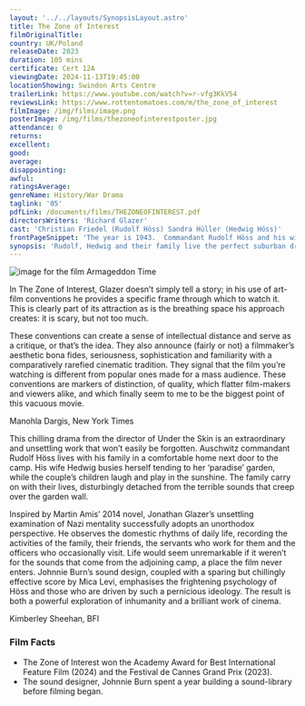```yaml
---
layout: '../../layouts/SynopsisLayout.astro'
title: The Zone of Interest
filmOriginalTitle:
country: UK/Poland
releaseDate: 2023
duration: 105 mins
certificate: Cert 12A
viewingDate: 2024-11-13T19:45:00
locationShowing: Swindon Arts Centre
trailerLink: https://www.youtube.com/watch?v=r-vfg3KkV54
reviewsLink: https://www.rottentomatoes.com/m/the_zone_of_interest
filmImage: /img/films/image.png
posterImage: /img/films/thezoneofinterestposter.jpg
attendance: 0
returns:
excellent:
good:
average:
disappointing:
awful:
ratingsAverage:
genreName: History/War Drama
taglink: '05'
pdfLink: /documents/films/THEZONEOFINTEREST.pdf
directorsWriters: 'Richard Glazer'
cast: 'Christian Friedel (Rudolf Höss) Sandra Hüller (Hedwig Höss)'
frontPageSnippet: 'The year is 1943.  Commandant Rudolf Höss and his wife Hedwig strive to build a dream life for their family.  Their idyllic home, complete with a thriving garden, is separated only by a wall from the infamous setting of Auschwitz.'
synopsis: 'Rudolf, Hedwig and their family live the perfect suburban dream with their beautifully ordered house and garden.  But audible from behind the wall are the sounds of mechanised death, for Rudolf Höss is the commandant of Auschwitz.  Jonathan Glazer (Birth, Under the Skin) offers his most ambitious film yet, displacing the usual tropes of the Holocaust drama to depict the pampered life of executioners inhabiting the bubble of bourgeois denial, keeping the reality of genocide hermetically sealed on the outside.'
---
```


![image for the film Armageddon Time](/img/films/armageddontime.png)

In The Zone of Interest, Glazer doesn’t simply tell a story; in his use of art-film conventions he provides a specific frame through which to watch it. This is clearly part of its attraction as is the breathing space his approach creates: it is scary, but not too much.

These conventions can create a sense of intellectual distance and serve as a critique, or that’s the idea. They also announce (fairly or not) a filmmaker’s aesthetic bona fides, seriousness, sophistication and familiarity with a comparatively rarefied cinematic tradition. They signal that the film you’re watching is different from popular ones made for a mass audience. These conventions are markers of distinction, of quality, which flatter film-makers and viewers alike, and which finally seem to me to be the biggest point of this vacuous movie.

<div class="review__author review__author--review1"> 
Manohla Dargis, New York Times
</div>

This chilling drama from the director of Under the Skin is an extraordinary and unsettling work that won’t easily be forgotten. Auschwitz commandant Rudolf Höss lives with his family in a comfortable home next door to the camp. His wife Hedwig busies herself tending to her ‘paradise’ garden, while the couple’s children laugh and play in the sunshine. The family carry on with their lives, disturbingly detached from the terrible sounds that creep over the garden wall.

Inspired by Martin Amis’ 2014 novel, Jonathan Glazer’s unsettling examination of Nazi mentality successfully adopts an unorthodox perspective. He observes the domestic rhythms of daily life, recording the activities of the family, their friends, the servants who work for them and the officers who occasionally visit. Life would seem unremarkable if it weren’t for the sounds that come from the adjoining camp, a place the film never enters. Johnnie Burn’s sound design, coupled with a sparing but chillingly effective score by Mica Levi, emphasises the frightening psychology of Höss and those who are driven by such a pernicious ideology. The result is both a powerful exploration of inhumanity and a brilliant work of cinema.

<div class="review__author"> 
Kimberley Sheehan, BFI
</div>

### Film Facts

-   The Zone of Interest won the Academy Award for Best International Feature Film (2024) and the Festival de Cannes Grand Prix (2023).
-   The sound designer, Johnnie Burn spent a year building a sound-library before filming began.
